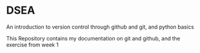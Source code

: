 # DSEA
An introduction to version control through github and git, and python basics

This Repository contains my documentation on git and github, and the exercise from week 1
